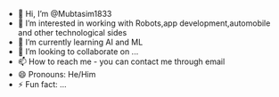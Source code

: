 - 👋 Hi, I’m @Mubtasim1833
- 👀 I’m interested in working with Robots,app development,automobile and other technological sides
- 🌱 I’m currently learning AI and ML
- 💞️ I’m looking to collaborate on ...
- 📫 How to reach me - you can contact me through email
- 😄 Pronouns: He/Him
- ⚡ Fun fact: ...

<!---
Mubtasim1833/Mubtasim1833 is a ✨ special ✨ repository because its `README.md` (this file) appears on your GitHub profile.
You can click the Preview link to take a look at your changes.
--->
